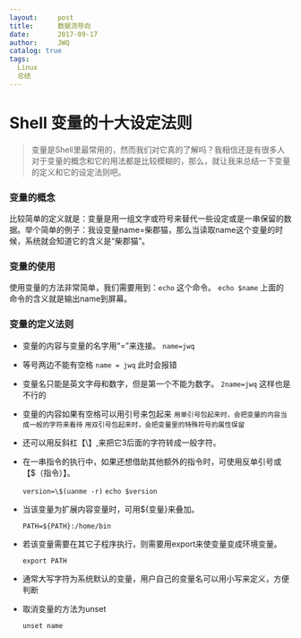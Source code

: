 ```yaml
---
layout:     post
title:      数据流导向
date:       2017-09-17
author:     JWQ
catalog: true
tags:
  Linux
  总结
---
```


# Shell 变量的十大设定法则

> 变量是Shell里最常用的，然而我们对它真的了解吗？我相信还是有很多人对于变量的概念和它的用法都是比较模糊的，那么，就让我来总结一下变量的定义和它的设定法则吧。

### 变量的概念

比较简单的定义就是：变量是用一组文字或符号来替代一些设定或是一串保留的数据。举个简单的例子：我设变量name=柴郡猫，那么当读取name这个变量的时候，系统就会知道它的含义是“柴郡猫”。

### 变量的使用

使用变量的方法非常简单，我们需要用到：`echo` 这个命令。
`echo $name`
上面的命令的含义就是输出name到屏幕。

### 变量的定义法则

* 变量的内容与变量的名字用“=”来连接。
  `name=jwq`

* 等号两边不能有空格
    `name = jwq`
    此时会报错

* 变量名只能是英文字母和数字，但是第一个不能为数字。
    `2name=jwq`
    这样也是不行的

* 变量的内容如果有空格可以用引号来包起来
    `用单引号包起来时，会把变量的内容当成一般的字符来看待`
    `用双引号包起来时，会把变量里的特殊符号的属性保留`

* 还可以用反斜杠【\】,来把它3后面的字符转成一般字符。

* 在一串指令的执行中，如果还想借助其他额外的指令时，可使用反单引号或【$（指令）】。
 
    `version=\$(uanme -r)`
    `echo $version`

* 当该变量为扩展内容变量时，可用${变量}来叠加。

    `PATH=${PATH}:/home/bin`
    
* 若该变量需要在其它子程序执行，则需要用export来使变量变成环境变量。

    `export PATH`
    
* 通常大写字符为系统默认的变量，用户自己的变量名可以用小写来定义，方便判断

* 取消变量的方法为unset

    `unset name`
    
